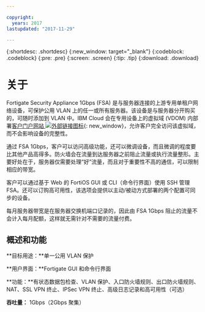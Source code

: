 ```yaml
---

copyright:
  years: 2017
lastupdated: "2017-11-29"

---
```


{:shortdesc: .shortdesc}
{:new_window: target="_blank"}
{:codeblock: .codeblock}
{:pre: .pre}
{:screen: .screen}
{:tip: .tip}
{:download: .download}

# 关于

Fortigate Security Appliance 1Gbps (FSA) 是与服务器连接的上游专用单租户网络设备，可保护公用 VLAN 上的任一或所有服务器。该设备是与服务器分开购买的，可随时添加到 VLAN 中。IBM Cloud 会在专用设备上的虚拟域 (VDOM) 内部署[客户门户网站 ![外部链接图标](../../icons/launch-glyph.svg "外部链接图标")](http://www.fortinet.com/sites/default/files/productdatasheets/FortiGate-300C.pdf){: new_window}，允许客户完全访问该虚拟域，而不会影响设备的完整性。 

通过 FSA 1Gbps，客户可以访问高级功能，还可以微调设备，而且微调的程度要比其他产品高得多。防火墙会在流量到达服务器之前阻止流量或执行流量整形。主要好处在于，服务器仅需要处理“好”流量，而且对于重要性不高的通信，可以限制相应的带宽。 

客户可以通过基于 Web 的 FortiOS GUI 或 CLI（命令行界面）使用 SSH 管理 FSA。还可以订购高可用性，该选项会提供以主动/被动方式部署的两个配置可同步的设备。

每月服务器带宽是在服务器交换机端口记录的，因此由 FSA 1Gbps 阻止的流量不会计入每月配额，这样就无需针对不需要的流量付费。

## 概述和功能

**目标用途：**单一公用 VLAN 保护

**用户界面：**Fortigate GUI 和命令行界面

**功能：**有状态数据包检查、VLAN 保护、入口防火墙规则、出口防火墙规则、NAT、SSL VPN 终止、IPSec VPN 终止、高级日志记录和高可用性（可选）

**吞吐量：** 1Gbps（2Gbps 聚集）
